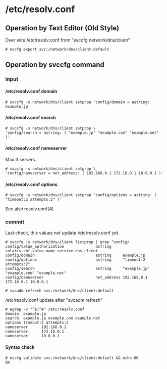 # /etc/resolv.conf


## Operation by Text Editor (Old Style)

Over wite /etc/resolv.conf from "svccfg network/dns/client"

```
# nscfg export svc:/network/dns/client:default
```


## Operation by svccfg command

### input

#### /etc/resolv.conf domain

```
# svccfg -s network/dns/client setprop 'config/domain = astring: example.jp'
```

#### /etc/resolv.conf search

```
# svccfg -s network/dns/client setprop \
'config/search = astring: ( "example.jp" "example.com" "example.net" )'
```

#### /etc/resolv.conf nameserver

Max 3 servers.

```
# svccfg -s network/dns/client setprop \
'config/nameserver = net_address: ( 192.168.0.1 172.16.0.1 10.0.0.1 )'
```

#### /etc/resolv.conf options

```
# svccfg -s network/dns/client setprop 'config/options = astring: ( "timeout:2 attempts:2" )'
```

See also resolv.conf(4)


### commit

Last check, this values not update /etc/resolv.conf yet.

```
# svccfg -s network/dns/client listprop | grep ^config/
config/value_authorization              astring     solaris.smf.value.name-service.dns.client
config/domain                           astring     example.jp
config/options                          astring     "timeout:2 attempts:2"
config/search                           astring     "example.jp" "example.com" "example.net"
config/nameserver                       net_address 192.168.0.1 172.16.0.1 10.0.0.1
```

```
# svcadm refresh svc:/network/dns/client:default
```

/etc/resolv.conf update after "svcadm refresh"

```
# egrep -v "^$|^#" /etc/resolv.conf
domain  example.jp
search  example.jp example.com example.net
options timeout:2 attempts:2
nameserver      192.168.0.1
nameserver      172.16.0.1
nameserver      10.0.0.1
```

#### Syntax check

```
# nscfg validate svc:/network/dns/client:default && echo OK
OK
```
